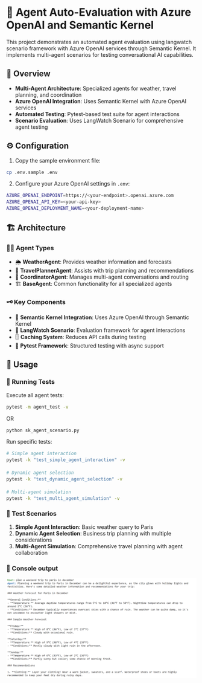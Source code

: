# 🤖 Agent Auto-Evaluation with Azure OpenAI and Semantic Kernel

This project demonstrates an automated agent evaluation using langwatch scenario framework with Azure OpenAI services through Semantic Kernel. It implements multi-agent scenarios for testing conversational AI capabilities.

## 📝 Overview

- **Multi-Agent Architecture**: Specialized agents for weather, travel planning, and coordination
- **Azure OpenAI Integration**: Uses Semantic Kernel with Azure OpenAI services
- **Automated Testing**: Pytest-based test suite for agent interactions
- **Scenario Evaluation**: Uses LangWatch Scenario for comprehensive agent testing

## ⚙️ Configuration

1. Copy the sample environment file:
```bash
cp .env.sample .env
```

2. Configure your Azure OpenAI settings in `.env`:
```bash
AZURE_OPENAI_ENDPOINT=https://<your-endpoint>.openai.azure.com
AZURE_OPENAI_API_KEY=<your-api-key>
AZURE_OPENAI_DEPLOYMENT_NAME=<your-deployment-name>
```

## 🏗️ Architecture

### 🧑‍💻 Agent Types

- 🌦️ **WeatherAgent**: Provides weather information and forecasts
- 🧳 **TravelPlannerAgent**: Assists with trip planning and recommendations
- 🤝 **CoordinatorAgent**: Manages multi-agent conversations and routing
- 🏗️ **BaseAgent**: Common functionality for all specialized agents

### 🗝️ Key Components

- 🧠 **Semantic Kernel Integration**: Uses Azure OpenAI through Semantic Kernel
- 📝 **LangWatch Scenario**: Evaluation framework for agent interactions
- 🗄️ **Caching System**: Reduces API calls during testing
- 🧪 **Pytest Framework**: Structured testing with async support

## 🚀 Usage

### 🧪 Running Tests

Execute all agent tests:
```bash
pytest -m agent_test -v
```
OR
```bash
python sk_agent_scenario.py
```

Run specific tests:
```bash
# Simple agent interaction
pytest -k "test_simple_agent_interaction" -v

# Dynamic agent selection
pytest -k "test_dynamic_agent_selection" -v

# Multi-agent simulation
pytest -k "test_multi_agent_simulation" -v
```

### 🧩 Test Scenarios

1. **Simple Agent Interaction**: Basic weather query to Paris
2. **Dynamic Agent Selection**: Business trip planning with multiple considerations
3. **Multi-Agent Simulation**: Comprehensive travel planning with agent collaboration

### 🧩 Console output

![Scenario output](scenario-output.png)
